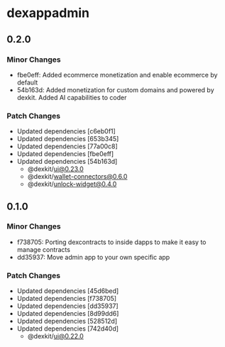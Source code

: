 # dexappadmin

## 0.2.0

### Minor Changes

- fbe0eff: Added ecommerce monetization and enable ecommerce by default
- 54b163d: Added monetization for custom domains and powered by dexkit. Added AI capabilities to coder

### Patch Changes

- Updated dependencies [c6eb0f1]
- Updated dependencies [653b345]
- Updated dependencies [77a00c8]
- Updated dependencies [fbe0eff]
- Updated dependencies [54b163d]
  - @dexkit/ui@0.23.0
  - @dexkit/wallet-connectors@0.6.0
  - @dexkit/unlock-widget@0.4.0

## 0.1.0

### Minor Changes

- f738705: Porting dexcontracts to inside dapps to make it easy to manage contracts
- dd35937: Move admin app to your own specific app

### Patch Changes

- Updated dependencies [45d6bed]
- Updated dependencies [f738705]
- Updated dependencies [dd35937]
- Updated dependencies [8d99dd6]
- Updated dependencies [528512d]
- Updated dependencies [742d40d]
  - @dexkit/ui@0.22.0
